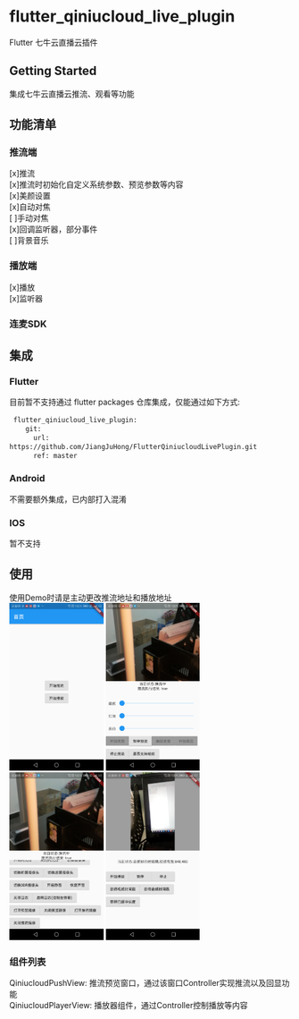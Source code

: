 # flutter_qiniucloud_live_plugin

Flutter 七牛云直播云插件

## Getting Started

集成七牛云直播云推流、观看等功能

## 功能清单
### 推流端
[x]推流  
[x]推流时初始化自定义系统参数、预览参数等内容  
[x]美颜设置  
[x]自动对焦  
[ ]手动对焦  
[x]回调监听器，部分事件  
[ ]背景音乐  

### 播放端
[x]播放  
[x]监听器  

### 连麦SDK

## 集成

### Flutter
目前暂不支持通过 flutter packages 仓库集成，仅能通过如下方式:
```
 flutter_qiniucloud_live_plugin:
    git:
      url: https://github.com/JiangJuHong/FlutterQiniucloudLivePlugin.git
      ref: master
```
### Android
不需要额外集成，已内部打入混淆

### IOS
暂不支持

## 使用
使用Demo时请是主动更改推流地址和播放地址  
<img src="https://raw.githubusercontent.com/JiangJuHong/access-images/master/FlutterQiniucloudLivePlugin/start.png" height="300em" style="max-width:100%;">
<img src="https://raw.githubusercontent.com/JiangJuHong/access-images/master/FlutterQiniucloudLivePlugin/push.png" height="300em" style="max-width:100%;">
<img src="https://raw.githubusercontent.com/JiangJuHong/access-images/master/FlutterQiniucloudLivePlugin/push_2.png" height="300em" style="max-width:100%;">
<img src="https://raw.githubusercontent.com/JiangJuHong/access-images/master/FlutterQiniucloudLivePlugin/player.png" height="300em" style="max-width:100%;">

### 组件列表
QiniucloudPushView: 推流预览窗口，通过该窗口Controller实现推流以及回显功能  
QiniucloudPlayerView: 播放器组件，通过Controller控制播放等内容  